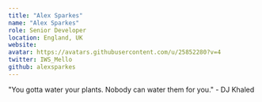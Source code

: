 ```yaml
---
title: "Alex Sparkes"
name: "Alex Sparkes"
role: Senior Developer
location: England, UK
website:
avatar: https://avatars.githubusercontent.com/u/25852280?v=4
twitter: IWS_Mello
github: alexsparkes
---
```


"You gotta water your plants. Nobody can water them for you." - DJ Khaled
